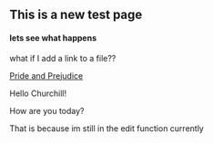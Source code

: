## This is a new test page
#### lets see what happens

what if I add a link to a file??

[Pride and Prejudice](pride_and_prejudice.txt)


Hello Churchill!


How are you today?

That is because im still in the edit function currently
